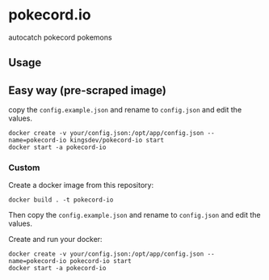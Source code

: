 # pokecord.io
autocatch pokecord pokemons

## Usage

## Easy way (pre-scraped image)

copy the `config.example.json` and rename to `config.json` and edit the values.

	docker create -v your/config.json:/opt/app/config.json --name=pokecord-io kingsdev/pokecord-io start
	docker start -a pokecord-io

### Custom

Create a docker image from this repository:

	docker build . -t pokecord-io

Then copy the `config.example.json` and rename to `config.json` and edit the values.

Create and run your docker:

	docker create -v your/config.json:/opt/app/config.json --name=pokecord-io pokecord-io start
	docker start -a pokecord-io